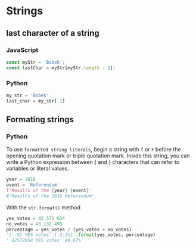 # Strings

## last character of a string

### JavaScript
```javascript
const myStr = 'Bobek';
const lastChar = myStr[myStr.length - 1];
```

### Python
```python
my_str = 'Bobek'
last_char = my_str[-1]
```

## Formating strings

### Python

  To use `formatted string literals`, begin a string with `f` or `F` before the opening quotation mark or triple quotation mark. Inside this string, you can write a Python expression between { and } characters that can refer to variables or literal values.
  
  ```python
  year = 2016
  event = 'Referendum'
  f'Results of the {year} {event}'
  #'Results of the 2016 Referendum'
  ```
  With the `str.format()` method
  ```python
  yes_votes = 42_572_654
  no_votes = 43_132_495
  percentage = yes_votes / (yes_votes + no_votes)
  '{:-9} YES votes  {:2.2%}'.format(yes_votes, percentage)
  ' 42572654 YES votes  49.67%'
  ```
